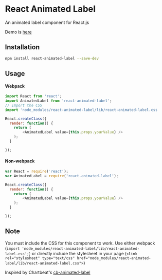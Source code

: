 # React Animated Label

An animated label component for React.js

Demo is [here](http://young.github.io/react-animated-label/)

## Installation

``` sh
npm install react-animated-label --save-dev
```

## Usage
#### Webpack
``` javascript
import React from 'react';
import AnimatedLabel from 'react-animated-label';
// Import the CSS
import 'node_modules/react-animated-label/lib/react-animated-label.css';

React.createClass({
  render: function() {
    return (
    	<AnimatedLabel value={this.props.yourValue} />
    );
  }

});
```

#### Non-webpack
``` javascript
var React = require('react');
var AnimatedLabel = require('react-animated-label');

React.createClass({
  render: function() {
    return (
    	<AnimatedLabel value={this.props.yourValue} />
    );
  }

});
```

## Note
You must include the CSS for this component to work.
Use either webpack (`import 'node_modules/react-animated-label/lib/react-animated-label.css';`)
or directly include the stylesheet in your page (`<link rel="stylesheet" type="text/css" href="node_modules/react-animated-label/lib/react-animated-label.css">`)



Inspired by Chartbeat's [cb-animated-label](https://github.com/chartbeat-labs/chartbeat-angular/tree/master/src/components/cb-animated-label)
